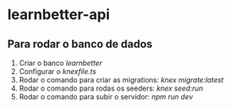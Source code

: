 # learnbetter-api

## Para rodar o banco de dados

1. Criar o banco _learnbetter_
2. Configurar o _knexfile.ts_
3. Rodar o comando para criar as migrations: _knex migrate:latest_
3. Rodar o comando para rodas os seeders: _knex seed:run_
4. Rodar o comando para subir o servidor: _npm run dev_
